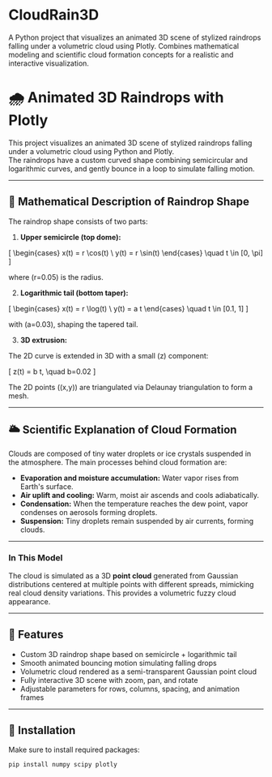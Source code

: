 # CloudRain3D
 A Python project that visualizes an animated 3D scene of stylized raindrops falling under a volumetric cloud using Plotly. Combines mathematical modeling and scientific cloud formation concepts for a realistic and interactive visualization.

# 🌧️ Animated 3D Raindrops with Plotly

This project visualizes an animated 3D scene of stylized raindrops falling under a volumetric cloud using Python and Plotly.  
The raindrops have a custom curved shape combining semicircular and logarithmic curves, and gently bounce in a loop to simulate falling motion.

---

## 🔢 Mathematical Description of Raindrop Shape

The raindrop shape consists of two parts:

1. **Upper semicircle (top dome):**

\[
\begin{cases}
x(t) = r \cos(t) \\
y(t) = r \sin(t)
\end{cases} \quad t \in [0, \pi]
\]

where \(r=0.05\) is the radius.

2. **Logarithmic tail (bottom taper):**

\[
\begin{cases}
x(t) = r \log(t) \\
y(t) = a t
\end{cases} \quad t \in [0.1, 1]
\]

with \(a=0.03\), shaping the tapered tail.

3. **3D extrusion:**

The 2D curve is extended in 3D with a small \(z\) component:

\[
z(t) = b t, \quad b=0.02
\]

The 2D points \((x,y)\) are triangulated via Delaunay triangulation to form a mesh.

---

## 🌥️ Scientific Explanation of Cloud Formation

Clouds are composed of tiny water droplets or ice crystals suspended in the atmosphere. The main processes behind cloud formation are:

- **Evaporation and moisture accumulation:** Water vapor rises from Earth's surface.
- **Air uplift and cooling:** Warm, moist air ascends and cools adiabatically.
- **Condensation:** When the temperature reaches the dew point, vapor condenses on aerosols forming droplets.
- **Suspension:** Tiny droplets remain suspended by air currents, forming clouds.

---

### In This Model

The cloud is simulated as a 3D **point cloud** generated from Gaussian distributions centered at multiple points with different spreads, mimicking real cloud density variations. This provides a volumetric fuzzy cloud appearance.

---

## 🎥 Features

- Custom 3D raindrop shape based on semicircle + logarithmic tail  
- Smooth animated bouncing motion simulating falling drops  
- Volumetric cloud rendered as a semi-transparent Gaussian point cloud  
- Fully interactive 3D scene with zoom, pan, and rotate  
- Adjustable parameters for rows, columns, spacing, and animation frames

---

## 🧩 Installation

Make sure to install required packages:

```bash
pip install numpy scipy plotly

